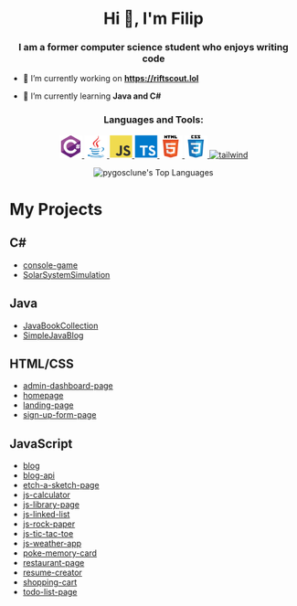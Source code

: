 <h1 align="center">Hi 👋, I'm Filip</h1>
<h3 align="center">I am a former computer science student who enjoys writing code</h3>

- 🔭 I’m currently working on **https://riftscout.lol**

- 🌱 I’m currently learning **Java and C#**

<h3 align="center">Languages and Tools:</h3>
<p align="center"> <a href="https://www.w3schools.com/cs/" target="_blank" rel="noreferrer"> <img src="https://raw.githubusercontent.com/devicons/devicon/master/icons/csharp/csharp-original.svg" alt="csharp" width="40" height="40"/> </a>   <a href="https://www.java.com" target="_blank" rel="noreferrer"> <img src="https://raw.githubusercontent.com/devicons/devicon/master/icons/java/java-original.svg" alt="java" width="40" height="40"/> </a> <a href="https://developer.mozilla.org/en-US/docs/Web/JavaScript" target="_blank" rel="noreferrer"> <img src="https://raw.githubusercontent.com/devicons/devicon/master/icons/javascript/javascript-original.svg" alt="javascript" width="40" height="40"/> </a> <a href="https://www.typescriptlang.org/" target="_blank" rel="noreferrer"> <img src="https://raw.githubusercontent.com/devicons/devicon/master/icons/typescript/typescript-original.svg" alt="typescript" width="40" height="40"/> </a> <a href="https://www.w3.org/html/" target="_blank" rel="noreferrer"> <img src="https://raw.githubusercontent.com/devicons/devicon/master/icons/html5/html5-original-wordmark.svg" alt="html5" width="40" height="40"/> </a> <a href="https://www.w3schools.com/css/" target="_blank" rel="noreferrer"> <img src="https://raw.githubusercontent.com/devicons/devicon/master/icons/css3/css3-original-wordmark.svg" alt="css3" width="40" height="40"/> </a> <a href="https://tailwindcss.com/" target="_blank" rel="noreferrer"> <img src="https://www.vectorlogo.zone/logos/tailwindcss/tailwindcss-icon.svg" alt="tailwind" width="40" height="40"/> </a></p>

<p align="center">
  <img src="https://github-readme-stats.vercel.app/api/top-langs/?username=pygosclune&layout=compact&title_color=007bff&text_color=e7e7e7&icon_color=007bff&bg_color=171c28&hide_border=true&langs_count=8" alt="pygosclune's Top Languages" />
</p>

# My Projects

## C#

-   [console-game](https://github.com/pygosclune/console-game)
-   [SolarSystemSimulation](https://github.com/pygosclune/SolarSystemSimulation)

## Java

-   [JavaBookCollection](https://github.com/pygosclune/JavaBookCollection)
-   [SimpleJavaBlog](https://github.com/pygosclune/SimpleJavaBlog)
   
## HTML/CSS

-   [admin-dashboard-page](https://github.com/pygosclune/admin-dashboard-page)
-   [homepage](https://github.com/pygosclune/homepage)
-   [landing-page](https://github.com/pygosclune/landing-page)
-   [sign-up-form-page](https://github.com/pygosclune/sign-up-form-page)

## JavaScript

-   [blog](https://github.com/pygosclune/blog)
-   [blog-api](https://github.com/pygosclune/blog-api)
-   [etch-a-sketch-page](https://github.com/pygosclune/etch-a-sketch-page)
-   [js-calculator](https://github.com/pygosclune/js-calculator)
-   [js-library-page](https://github.com/pygosclune/js-library-page)
-   [js-linked-list](https://github.com/pygosclune/js-linked-list)
-   [js-rock-paper](https://github.com/pygosclune/js-rock-paper)
-   [js-tic-tac-toe](https://github.com/pygosclune/js-tic-tac-toe)
-   [js-weather-app](https://github.com/pygosclune/js-weather-app)
-   [poke-memory-card](https://github.com/pygosclune/poke-memory-card)
-   [restaurant-page](https://github.com/pygosclune/restaurant-page)
-   [resume-creator](https://github.com/pygosclune/resume-creator)
-   [shopping-cart](https://github.com/pygosclune/shopping-cart)
-   [todo-list-page](https://github.com/pygosclune/todo-list-page)

